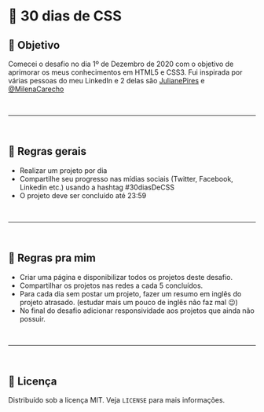 # 🚀 30 dias de CSS

## 🎯 Objetivo
Comecei o desafio no dia 1º de Dezembro de 2020 com o objetivo de aprimorar os meus conhecimentos em HTML5 e CSS3. Fui inspirada por várias pessoas do meu LinkedIn e 2 delas são [JulianePires](https://github.com/JulianePires/30diasDeCSS) e [@MilenaCarecho](https://github.com/MilenaCarecho/30diasDeCSS#id01) 

<p>&nbsp;&nbsp;</p>

---

<p>&nbsp;&nbsp;</p>

## 📖 Regras gerais
* Realizar um projeto por dia
* Compartilhe seu progresso nas mídias sociais (Twitter, Facebook, Linkedin etc.) usando a hashtag #30diasDeCSS
* O projeto deve ser concluído até 23:59

<p>&nbsp;&nbsp;</p>

---

<p>&nbsp;&nbsp;</p>

## 💜 Regras pra mim
* Criar uma página e disponibilizar todos os projetos deste desafio.
* Compartilhar os projetos nas redes a cada 5 concluídos.
* Para cada dia sem postar um projeto, fazer um resumo em inglês do projeto atrasado. (estudar mais um pouco de inglês não faz mal 😉)
* No final do desafio adicionar responsividade aos projetos que ainda não possuir.

<p>&nbsp;&nbsp;</p>

---

<p>&nbsp;&nbsp;</p>

## 📂 Licença

Distribuído sob a licença MIT. Veja `LICENSE` para mais informações.